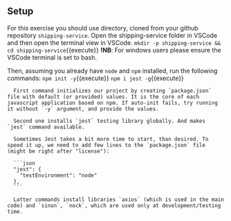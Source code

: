 ## Setup

  For this exercise you should use directory, cloned from your github repository `shipping-service`. Open the shipping-service folder in VSCode and then open the terminal view in VSCode.
  `mkdir -p shipping-service && cd shipping-service`{{execute}}
  **!NB**: For windows users please ensure the VSCode terminal is set to bash.
  
   Then, assuming you already have `node` and `npm` installed, run the following commands:
      `npm init -y`{{execute}}
      `npm i jest -g`{{execute}}

      First command initializes our project by creating `package.json` file with default (or provided) values. It is the core of each javascript application based on npm. If auto-init fails, try running it without `-y` argument, and provide the values.

      Second one installs `jest` testing library globally. And makes `jest` command available.

      Sometimes Jest takes a bit more time to start, than desired. To speed it up, we need to add few lines to the `package.json` file (might be right after "license"):

      ```json
      "jest": {
        "testEnvironment": "node"
      },
      ```

      Latter commands install libraries `axios` (which is used in the main code) and `sinon`, `nock`, which are used only at development/testing time.